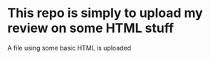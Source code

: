 
<h1> This repo is simply to upload my review on some HTML stuff </h1>
<p>
   A file using some basic HTML is uploaded
</p>
